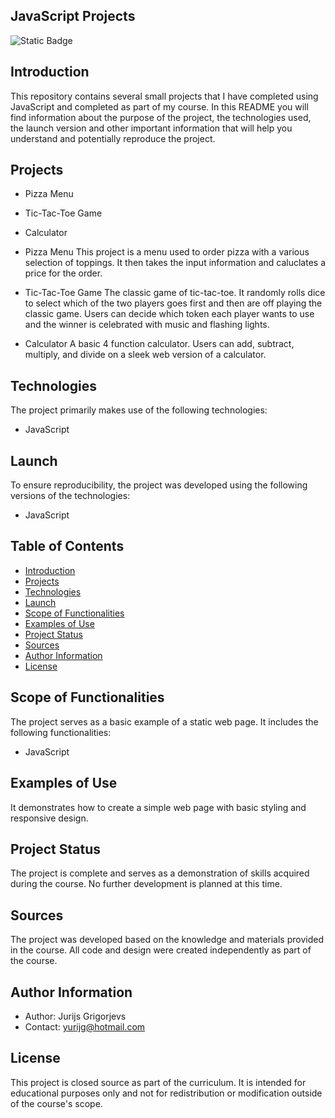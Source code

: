 ## **JavaScript Projects**
![Static Badge](https://img.shields.io/badge/JavaScript-yellow)

## **Introduction**
This repository contains several small projects that I have completed using JavaScript and completed as part of my course. In this README you will find information about the purpose of the project, the technologies used, the launch version and other important information that will help you understand and potentially reproduce the project.

## **Projects**
- Pizza Menu
- Tic-Tac-Toe Game
- Calculator

- Pizza Menu
This project is a menu used to order pizza with a various selection of toppings. It then takes the input information and caluclates a price for the order.

- Tic-Tac-Toe Game
The classic game of tic-tac-toe. It randomly rolls dice to select which of the two players goes first and then are off playing the classic game. Users can decide which token each player wants to use and the winner is celebrated with music and flashing lights.

- Calculator
A basic 4 function calculator. Users can add, subtract, multiply, and divide on a sleek web version of a calculator.

## **Technologies**
The project primarily makes use of the following technologies:
- JavaScript

## **Launch**
To ensure reproducibility, the project was developed using the following versions of the technologies:
- JavaScript

## **Table of Contents**
- [Introduction](#introduction)
- [Projects](#projects)
- [Technologies](#technologies)
- [Launch](#launch)
- [Scope of Functionalities](#scope-of-functionalities)
- [Examples of Use](#examples-of-use)
- [Project Status](#project-status)
- [Sources](#sources)
- [Author Information](#author-information)
- [License](#license)

## **Scope of Functionalities**
The project serves as a basic example of a static web page. It includes the following functionalities:
- JavaScript

## **Examples of Use**
It demonstrates how to create a simple web page with basic styling and responsive design.

## **Project Status**
The project is complete and serves as a demonstration of skills acquired during the course. No further development is planned at this time.

## **Sources**
The project was developed based on the knowledge and materials provided in the course. All code and design were created independently as part of the course.

## **Author Information**
- Author: Jurijs Grigorjevs
- Contact: yurijg@hotmail.com

## **License**
This project is closed source as part of the curriculum. It is intended for educational purposes only and not for redistribution or modification outside of the course's scope.


